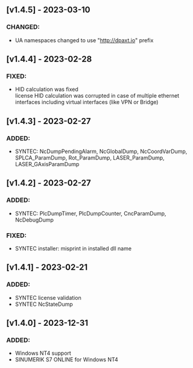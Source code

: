 
## [v1.4.5] - 2023-03-10
### CHANGED:
- UA namespaces changed to use "http://dpaxt.io" prefix

## [v1.4.4] - 2023-02-28
### FIXED:
- HID calculation was fixed\
  license HID calculation was corrupted in case of multiple ethernet interfaces including virtual interfaces (like VPN or Bridge)

## [v1.4.3] - 2023-02-27
### ADDED:
- SYNTEC: NcDumpPendingAlarm, NcGlobalDump, NcCoordVarDump, SPLCA_ParamDump, Rot_ParamDump, LASER_ParamDump, LASER_GAxisParamDump

## [v1.4.2] - 2023-02-27
### ADDED:
- SYNTEC: PlcDumpTimer, PlcDumpCounter, CncParamDump, NcDebugDump
### FIXED:
- SYNTEC installer: misprint in installed dll name

## [v1.4.1] - 2023-02-21
### ADDED:
- SYNTEC license validation
- SYNTEC NcStateDump

## [v1.4.0] - 2023-12-31
### ADDED:
- Windows NT4 support
- SINUMERIK S7 ONLINE for Windows NT4
